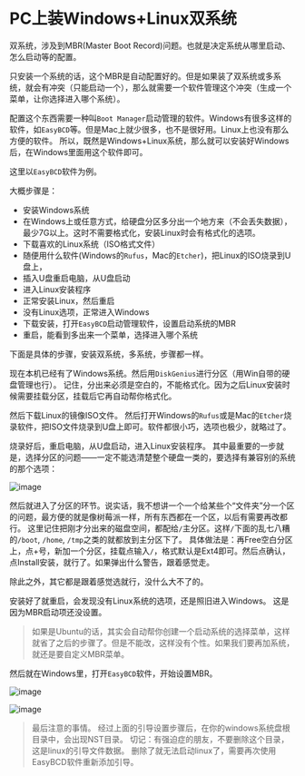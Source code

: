 # PC上装Windows+Linux双系统

双系统，涉及到MBR(Master Boot Record)问题。也就是决定系统从哪里启动、怎么启动等的配置。

只安装一个系统的话，这个MBR是自动配置好的。但是如果装了双系统或多系统，就会有冲突（只能启动一个），那么就需要一个软件管理这个冲突（生成一个菜单，让你选择进入哪个系统）。

配置这个东西需要一种叫`Boot Manager`启动管理的软件。Windows有很多这样的软件，如`EasyBCD`等。但是Mac上就少很多，也不是很好用。Linux上也没有那么方便的软件。
所以，既然是Windows+Linux系统，那么就可以安装好Windows后，在Windows里面用这个软件即可。

这里以`EasyBCD`软件为例。

大概步骤是：
- 安装Windows系统
- 在Windows上或任意方式，给硬盘分区多分出一个地方来（不会丢失数据），最少7G以上。这时不需要格式化，安装Linux时会有格式化的选项。
- 下载喜欢的Linux系统（ISO格式文件）
- 随便用什么软件(Windows的`Rufus`，Mac的`Etcher`)，把Linux的ISO烧录到U盘上，
- 插入U盘重启电脑，从U盘启动
- 进入Linux安装程序
- 正常安装Linux，然后重启
- 没有Linux选项，正常进入Windows
- 下载安装，打开`EasyBCD`启动管理软件，设置启动系统的MBR
- 重启，能看到多出来一个菜单，选择进入哪个系统


下面是具体的步骤，安装双系统，多系统，步骤都一样。

现在本机已经有了Windows系统。然后用`DiskGenius`进行分区（用Win自带的硬盘管理也行）。
记住，分出来必须是空白的，不能格式化。因为之后Linux安装时候需要挂载分区，挂载后它再自动帮你格式化。

然后下载Linux的镜像ISO文件。
然后打开Windows的`Rufus`或是Mac的`Etcher`烧录软件，把ISO文件烧录到U盘上即可。软件都很小巧，选项也极少，就略过了。

烧录好后，重启电脑，从U盘启动，进入Linux安装程序。
其中最重要的一步就是，选择分区的问题——一定不能选清楚整个硬盘一类的，要选择有兼容别的系统的那个选项：

![image](https://user-images.githubusercontent.com/14041622/47618938-b86fdb00-db13-11e8-9b23-6ba03d74f91e.png)

然后就进入了分区的环节。说实话，我不想讲一个一个给某些个“文件夹”分一个区的问题，最方便的就是像树莓派一样，所有东西都在一个区，以后有需要再改都行。
这里记住把刚才分出来的磁盘空间，都配给`/`主分区。这样`/`下面的乱七八糟的`/boot`, `/home`, `/tmp`之类的就都放到主分区下了。
具体做法是：再Free空白分区上，点+号，新加一个分区，挂载点输入`/`，格式默认是Ext4即可。然后点确认，点Install安装，就行了。如果弹出什么警告，跟着感觉走。

除此之外，其它都是跟着感觉选就行，没什么大不了的。

安装好了就重启，会发现没有Linux系统的选项，还是照旧进入Windows。
这是因为MBR启动项还没设置。

> 如果是Ubuntu的话，其实会自动帮你创建一个启动系统的选择菜单，这样就省了之后的步骤了。但是不能改，这样没有个性。如果我们要再加系统，就还是要自定义MBR菜单。

然后就在Windows里，打开`EasyBCD`软件，开始设置MBR。

![image](https://user-images.githubusercontent.com/14041622/47619048-2668d200-db15-11e8-8b7d-7187c3b1d27d.png)

![image](https://user-images.githubusercontent.com/14041622/47619054-34b6ee00-db15-11e8-957a-3b91bb466ed7.png)

> 最后注意的事情。
经过上面的引导设置步骤后，在你的windows系统盘根目录中，会出现NST目录。
切记：有强迫症的朋友，不要删除这个目录，这是linux的引导文件数据。
删除了就无法启动linux了，需要再次使用EasyBCD软件重新添加引导。
